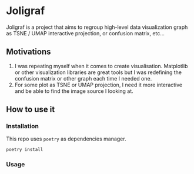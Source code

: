 # Joligraf

Joligraf is a project that aims to regroup high-level data visualization graph as TSNE / UMAP interactive projection, or confusion matrix, etc...

## Motivations

1. I was repeating myself when it comes to create visualisation. Matplotlib or other visualization libraries are great tools but I was redefining the confusion matrix or other graph each time I needed one.
2. For some plot as TSNE or UMAP projection, I need it more interactive and be able to find the image source I looking at.

## How to use it
### Installation
This repo uses `poetry` as dependencies manager.

```
poetry install
```

### Usage